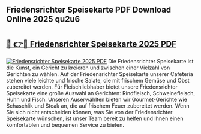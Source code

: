## Friedensrichter Speisekarte PDF Download Online 2025 qu2u6

# <h2><a href="http://gcbo7p.nevu.top/?p=Friedensrichter+Speisekarte">🔗 👉🔴 Friedensrichter Speisekarte 2025 PDF</a></h2>

[![Friedensrichter Speisekarte 2025 PDF](https://i.imgur.com/dBaPXMq.png)](http://gcbo7p.nevu.top/?p=Friedensrichter+Speisekarte)
Die Friedensrichter Speisekarte ist die Kunst, ein Gericht zu kreieren und zwischen einer Vielzahl von Gerichten zu wählen. Auf der Friedensrichter Speisekarte unserer Cafeteria stehen viele leichte und frische Salate, die mit frischem Gemüse und Obst zubereitet werden. Für Fleischliebhaber bietet unsere Friedensrichter Speisekarte eine große Auswahl an Gerichten: Rindfleisch, Schweinefleisch, Huhn und Fisch. Unseren Auserwählten bieten wir Gourmet-Gerichte wie Schaschlik und Steak an, die auf frischem Feuer zubereitet werden. Wenn Sie sich nicht entscheiden können, was Sie von der Friedensrichter Speisekarte wünschen, ist unser Team bereit zu helfen und Ihnen einen komfortablen und bequemen Service zu bieten.
